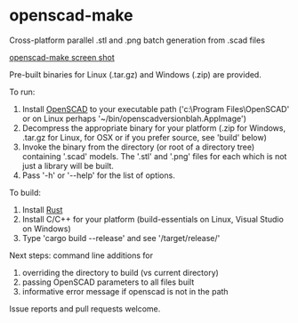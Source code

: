 # openscad-make
Cross-platform parallel .stl and .png batch generation from .scad files

[openscad-make screen shot](img/openscad-make-screen-shot.png)

Pre-built binaries for Linux (.tar.gz) and Windows (.zip) are provided.

To run:
1. Install [OpenSCAD](https://www.openscad.org/) to your executable path ('c:\Program Files\OpenSCAD' or on Linux perhaps '~/bin/openscadversionblah.AppImage')
1. Decompress the appropriate binary for your platform (.zip for Windows, .tar.gz for Linux, for OSX or if you prefer source, see 'build' below)
1. Invoke the binary from the directory (or root of a directory tree) containing '.scad' models. The '.stl' and '.png' files for each which is not just a library will be built.  
1. Pass '-h' or '--help' for the list of options.

To build:

1. Install [Rust](https://rustup.rs/)
1. Install C/C++ for your platform (build-essentials on Linux, Visual Studio on Windows)
1. Type 'cargo build --release' and see '/target/release/'

Next steps: command line additions for
1. overriding the directory to build (vs current directory)
1. passing OpenSCAD parameters to all files built
1. informative error message if openscad is not in the path

Issue reports and pull requests welcome.
